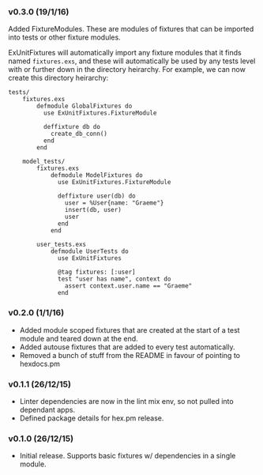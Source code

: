### v0.3.0 (19/1/16)

Added FixtureModules.  These are modules of fixtures that can be imported into
tests or other fixture modules.

ExUnitFixtures will automatically import any fixture modules that it finds
named `fixtures.exs`, and these will automatically be used by any tests level
with or further down in the directory heirarchy.  For example, we can now
create this directory heirarchy:

    tests/
        fixtures.exs
            defmodule GlobalFixtures do
              use ExUnitFixtures.FixtureModule

              deffixture db do
                create_db_conn()
              end
            end

        model_tests/
            fixtures.exs
                defmodule ModelFixtures do
                  use ExUnitFixtures.FixtureModule

                  deffixture user(db) do
                    user = %User{name: "Graeme"}
                    insert(db, user)
                    user
                  end
                end

            user_tests.exs
                defmodule UserTests do
                  use ExUnitFixtures

                  @tag fixtures: [:user]
                  test "user has name", context do
                    assert context.user.name == "Graeme"
                  end

### v0.2.0 (1/1/16)

- Added module scoped fixtures that are created at the start of a test module
  and teared down at the end.
- Added autouse fixtures that are added to every test automatically.
- Removed a bunch of stuff from the README in favour of pointing to hexdocs.pm

### v0.1.1 (26/12/15)

- Linter dependencies are now in the lint mix env, so not pulled into dependant
  apps.
- Defined package details for hex.pm release.

### v0.1.0 (26/12/15)

- Initial release.  Supports basic fixtures w/ dependencies in a single module.
